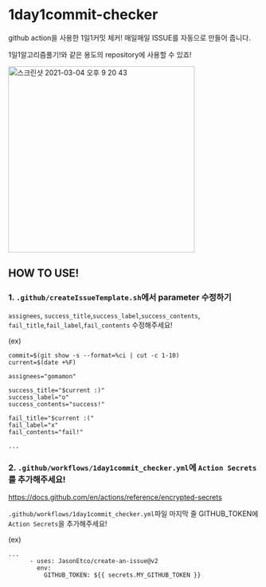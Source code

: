 # 1day1commit-checker
github action을 사용한 1일1커밋 체커! 매일매일 ISSUE를 자동으로 만들어 줍니다.

1일1알고리즘풀기!와 같은 용도의 repository에 사용할 수 있죠!

<img width="374" alt="스크린샷 2021-03-04 오후 9 20 43" src="https://user-images.githubusercontent.com/17876542/109963162-6e284580-7d2f-11eb-81f2-0d2b25bc23b7.png">


## HOW TO USE!
### 1. `.github/createIssueTemplate.sh`에서 parameter 수정하기
`assignees`, `success_title`,`success_label`,`success_contents`,  `fail_title`,`fail_label`,`fail_contents` 수정해주세요!

(ex)
```
commit=$(git show -s --format=%ci | cut -c 1-10)
current=$(date +%F)

assignees="gomamon"

success_title="$current :)"
success_label="o"
success_contents="success!"

fail_title="$current :("
fail_label="x"
fail_contents="fail!"

...

```

### 2. `.github/workflows/1day1commit_checker.yml`에 `Action Secrets`를 추가해주세요!
https://docs.github.com/en/actions/reference/encrypted-secrets

`.github/workflows/1day1commit_checker.yml`파일 마지막 줄 GITHUB_TOKEN에 `Action Secrets`을 추가해주세요!

(ex)
```
...
      - uses: JasonEtco/create-an-issue@v2
        env:
          GITHUB_TOKEN: ${{ secrets.MY_GITHUB_TOKEN }}
```
